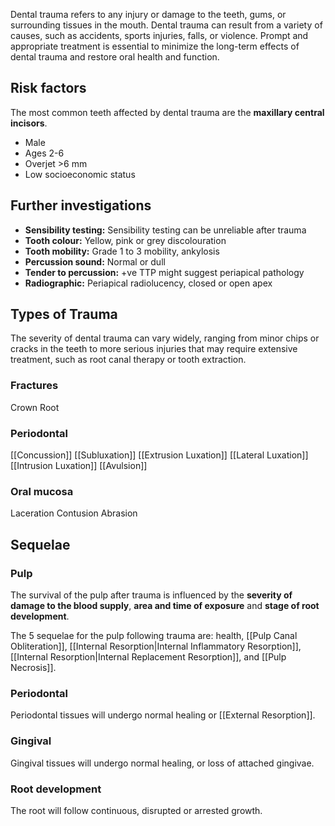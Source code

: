 Dental trauma refers to any injury or damage to the teeth, gums, or surrounding tissues in the mouth. Dental trauma can result from a variety of causes, such as accidents, sports injuries, falls, or violence. Prompt and appropriate treatment is essential to minimize the long-term effects of dental trauma and restore oral health and function.

## Risk factors
The most common teeth affected by dental trauma are the **maxillary central incisors**.
* Male
* Ages 2-6
* Overjet >6 mm
* Low socioeconomic status

## Further investigations
* **Sensibility testing:** Sensibility testing can be unreliable after trauma
* **Tooth colour:** Yellow, pink or grey discolouration
* **Tooth mobility:** Grade 1 to 3 mobility, ankylosis
* **Percussion sound:** Normal or dull
* **Tender to percussion:** +ve TTP might suggest periapical pathology
* **Radiographic:** Periapical radiolucency, closed or open apex

## Types of Trauma
The severity of dental trauma can vary widely, ranging from minor chips or cracks in the teeth to more serious injuries that may require extensive treatment, such as root canal therapy or tooth extraction.

### Fractures
Crown
Root

### Periodontal
[[Concussion]]
[[Subluxation]]
[[Extrusion Luxation]]
[[Lateral Luxation]]
[[Intrusion Luxation]]
[[Avulsion]]

### Oral mucosa
Laceration
Contusion
Abrasion

## Sequelae

### Pulp
The survival of the pulp after trauma is influenced by the **severity of damage to the blood supply**, **area and time of exposure** and **stage of root development**.

The 5 sequelae for the pulp following trauma are: health, [[Pulp Canal Obliteration]], [[Internal Resorption|Internal Inflammatory Resorption]], [[Internal Resorption|Internal Replacement Resorption]], and [[Pulp Necrosis]].

### Periodontal
Periodontal tissues will undergo normal healing or [[External Resorption]].

### Gingival
Gingival tissues will undergo normal healing, or loss of attached gingivae.

### Root development
The root will follow continuous, disrupted or arrested growth.